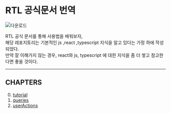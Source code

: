 # RTL 공식문서 번역

![다운로드](https://blog.kakaocdn.net/dn/bryMxV/btroQbKrxCR/YqaCdgjtutzsY3Q9e93KBk/img.png)

RTL 공식 문서를 통해 사용법을 배워보자, <br/>
해당 레포지토리는 기본적인 js ,react ,typescript 지식을 알고 있다는 가정 하에 작성되었다. <br/>
만약 잘 이해가지 않는 경우, react와 js, typescript 에 대한 지식을 좀 더 쌓고 참고한다면 좋을 것이다. <br/>

---

## CHAPTERS

0. [tutorial](./src/API/0.tutorial/README.md)
1. [queries](./src/API/1.queries/README.md)
1. [userActions](./src/API/2.userActions/README.md)
